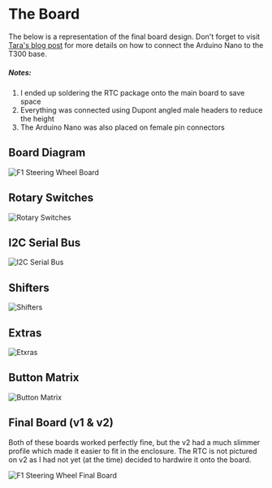 # The Board

The below is a representation of the final board design. Don't forget to visit [Tara's blog post](http://rr-m.org/blog/thrustmaster-t300rs-steering-wheel-arduino-emulator/) for more details on how to connect the Arduino Nano to the T300 base.

##### Notes:
1. I ended up soldering the RTC package onto the main board to save space
2. Everything was connected using Dupont angled male headers to reduce the height
3. The Arduino Nano was also placed on female pin connectors

## Board Diagram
![F1 Steering Wheel Board](assets/f1-wheel-board.jpg) 

## Rotary Switches

![Rotary Switches](assets/f1-wheel-rotary-switches.jpg)

## I2C Serial Bus

![I2C Serial Bus](assets/f1-wheel-i2c.jpg)

## Shifters

![Shifters](assets/f1-wheel-shifters.jpg)

## Extras

![Etxras](assets/f1-wheel-extras.jpg) 

## Button Matrix

![Button Matrix](assets/f1-wheel-button-matrix.jpg)

## Final Board (v1 & v2)
Both of these boards worked perfectly fine, but the v2 had a much slimmer profile which made it easier to fit in the enclosure. The RTC is not pictured on v2 as I had not yet (at the time) decided to hardwire it onto the board.

![F1 Steering Wheel Final Board](assets/f1-wheel-final-board.jpg)


